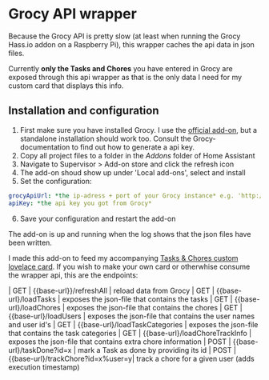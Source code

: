 # Grocy API wrapper

Because the Grocy API is pretty slow (at least when running the Grocy Hass.io addon on a Raspberry Pi), this wrapper caches the api data in json files.

Currently **only the Tasks and Chores** you have entered in Grocy are exposed through this api wrapper as that is the only data I need for my custom card that displays this info.


## Installation and configuration

1. First make sure you have installed Grocy. I use the [official add-on](https://github.com/hassio-addons/addon-grocy), but a standalone installation should work too.
Consult the Grocy-documentation to find out how to generate a api key.
2. Copy all project files to a folder in the *Addons* folder of Home Assistant
3. Navigate to Supervisor > Add-on store and click the refresh icon
4. The add-on shoud show up under 'Local add-ons', select and install
5. Set the configuration:
```yaml
grocyApiUrl: *the ip-adress + port of your Grocy instance* e.g. 'http://192.168.1.5:9192' 
apiKey: *the api key you got from Grocy*
```
6. Save your configuration and restart the add-on

The add-on is up and running when the log shows that the json files have been written.

I made this add-on to feed my accompanying [Tasks & Chores custom lovelace card](https://github.com/kdw2060/hassio-custom-cards/tree/master/grocy-chores-tasks). If you wish to make your own card or otherwhise consume the wrapper api, this are the endpoints:

| GET | {{base-url}}/refreshAll | reload data from Grocy
| GET | {{base-url}/loadTasks | exposes the json-file that contains the tasks
| GET | {{base-url}/loadChores | exposes the json-file that contains the chores
| GET | {{base-url}/loadUsers | exposes the json-file that contains the user names and user id's
| GET | {{base-url}/loadTaskCategories | exposes the json-file that contains the task categories
| GET | {{base-url}/loadChoreTrackInfo | exposes the json-file that contains extra chore information
| POST | {{base-url}/taskDone?id=x | mark a Task as done by providing its id
| POST | {{base-url}/trackChore?id=x%user=y| track a chore for a given user (adds execution timestamp)
